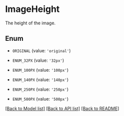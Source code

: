 # ImageHeight

The height of the image.

## Enum

- `ORIGINAL` (value: `'original'`)

- `ENUM_32PX` (value: `'32px'`)

- `ENUM_100PX` (value: `'100px'`)

- `ENUM_140PX` (value: `'140px'`)

- `ENUM_250PX` (value: `'250px'`)

- `ENUM_500PX` (value: `'500px'`)

[[Back to Model list]](../README.md#documentation-for-models) [[Back to API list]](../README.md#documentation-for-api-endpoints) [[Back to README]](../README.md)

